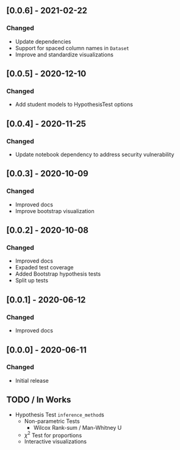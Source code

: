 ## [0.0.6] - 2021-02-22
### Changed
- Update dependencies
- Support for spaced column names in `Dataset`
- Improve and standardize visualizations

## [0.0.5] - 2020-12-10
### Changed
- Add student models to HypothesisTest options

## [0.0.4] - 2020-11-25
### Changed
- Update notebook dependency to address security vulnerability


## [0.0.3] - 2020-10-09
### Changed
- Improved docs
- Improve bootstrap visualization

## [0.0.2] - 2020-10-08
### Changed
- Improved docs
- Expaded test coverage
- Added Bootstrap hypothesis tests
- Split up tests

## [0.0.1] - 2020-06-12
### Changed
- Improved docs

## [0.0.0] - 2020-06-11
### Changed
- Initial release

## TODO / In Works
- Hypothesis Test `inference_method`s
    + Non-parametric Tests
        * Wilcox Rank-sum / Man-Whitney U
    + $\chi^2$ Test for proportions
    + Interactive visualizations
